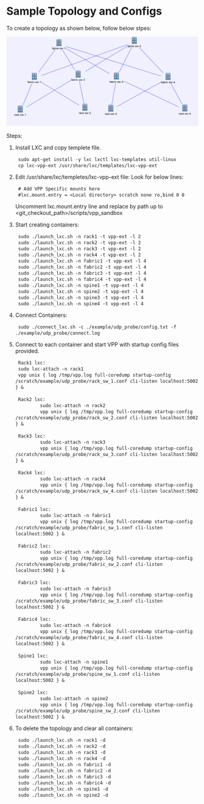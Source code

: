 # Sample Topology and Configs

To create a topology as shown below, follow below stpes:

![Alt text](./topology.png?raw=true "Topology")

Steps:

1. Install LXC and copy templete file.

		sudo apt-get install -y lxc lxctl lxc-templates util-linux
		cp lxc-vpp-ext /usr/share/lxc/templates/lxc-vpp-ext

2. Edit /usr/share/lxc/templetes/lxc-vpp-ext file:
   Look for below lines:

		# Add VPP Specific mounts here
		#lxc.mount.entry = <Local directory> scratch none ro,bind 0 0

   Uncomment lxc.mount.entry line and replace <Local directory> by path up to <git_checkout_path>/scripts/vpp_sandbox

3. Start creating containers:

		sudo ./launch_lxc.sh -n rack1 -t vpp-ext -l 2
		sudo ./launch_lxc.sh -n rack2 -t vpp-ext -l 2
		sudo ./launch_lxc.sh -n rack3 -t vpp-ext -l 2
		sudo ./launch_lxc.sh -n rack4 -t vpp-ext -l 2
		sudo ./launch_lxc.sh -n fabric1 -t vpp-ext -l 4
		sudo ./launch_lxc.sh -n fabric2 -t vpp-ext -l 4
		sudo ./launch_lxc.sh -n fabric3 -t vpp-ext -l 4
		sudo ./launch_lxc.sh -n fabric4 -t vpp-ext -l 4
		sudo ./launch_lxc.sh -n spine1 -t vpp-ext -l 4
		sudo ./launch_lxc.sh -n spine2 -t vpp-ext -l 4
		sudo ./launch_lxc.sh -n spine3 -t vpp-ext -l 4
		sudo ./launch_lxc.sh -n spine4 -t vpp-ext -l 4

4. Connect Containers:

		sudo ./connect_lxc.sh -c ./example/udp_probe/config.txt -f ./example/udp_probe/connect.log

5. Connect to each container and start VPP with startup config files provided.

		Rack1 lxc:
		sudo lxc-attach -n rack1
		vpp unix { log /tmp/vpp.log full-coredump startup-config /scratch/example/udp_probe/rack_sw_1.conf cli-listen localhost:5002 } &

		Rack2 lxc:
                sudo lxc-attach -n rack2
                vpp unix { log /tmp/vpp.log full-coredump startup-config /scratch/example/udp_probe/rack_sw_2.conf cli-listen localhost:5002 } &

		Rack3 lxc:
                sudo lxc-attach -n rack3
                vpp unix { log /tmp/vpp.log full-coredump startup-config /scratch/example/udp_probe/rack_sw_3.conf cli-listen localhost:5002 } &

		Rack4 lxc:
                sudo lxc-attach -n rack4
                vpp unix { log /tmp/vpp.log full-coredump startup-config /scratch/example/udp_probe/rack_sw_4.conf cli-listen localhost:5002 } &

		Fabric1 lxc:
                sudo lxc-attach -n fabric1
                vpp unix { log /tmp/vpp.log full-coredump startup-config /scratch/example/udp_probe/fabric_sw_1.conf cli-listen localhost:5002 } &

		Fabric2 lxc:
                sudo lxc-attach -n fabric2
                vpp unix { log /tmp/vpp.log full-coredump startup-config /scratch/example/udp_probe/fabric_sw_2.conf cli-listen localhost:5002 } &

		Fabric3 lxc:
                sudo lxc-attach -n fabric3
                vpp unix { log /tmp/vpp.log full-coredump startup-config /scratch/example/udp_probe/fabric_sw_3.conf cli-listen localhost:5002 } &

		Fabric4 lxc:
                sudo lxc-attach -n fabric4
                vpp unix { log /tmp/vpp.log full-coredump startup-config /scratch/example/udp_probe/fabric_sw_4.conf cli-listen localhost:5002 } &

		Spine1 lxc:
                sudo lxc-attach -n spine1
                vpp unix { log /tmp/vpp.log full-coredump startup-config /scratch/example/udp_probe/spine_sw_1.conf cli-listen localhost:5002 } &

		Spine2 lxc:
                sudo lxc-attach -n spine2
                vpp unix { log /tmp/vpp.log full-coredump startup-config /scratch/example/udp_probe/spine_sw_2.conf cli-listen localhost:5002 } &


6. To delete the topology and clear all containers:

		sudo ./launch_lxc.sh -n rack1 -d
		sudo ./launch_lxc.sh -n rack2 -d
		sudo ./launch_lxc.sh -n rack3 -d
		sudo ./launch_lxc.sh -n rack4 -d
		sudo ./launch_lxc.sh -n fabric1 -d
		sudo ./launch_lxc.sh -n fabric2 -d
		sudo ./launch_lxc.sh -n fabric3 -d
		sudo ./launch_lxc.sh -n fabric4 -d
		sudo ./launch_lxc.sh -n spine1 -d
		sudo ./launch_lxc.sh -n spine2 -d
